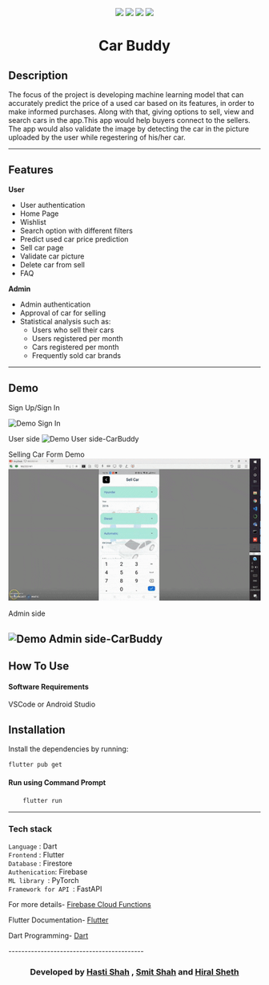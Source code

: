 <div align="center">


[![](https://img.shields.io/badge/Made_with-Flutter-red?style=for-the-badge&logo=flutter)](https://flutter.dev/docs)
[![](https://img.shields.io/badge/Database-Firestore-blue?style=for-the-badge&logo=firebase)](https://firebase.flutter.dev/docs/firestore/usage/ "Firestore")
[![](https://img.shields.io/badge/Using-Jupyter-orange?style=for-the-badge&logo=Jupyter)](https://jupyter.org/try)
[![](https://img.shields.io/badge/IDE-Visual_Studio_Code-purple?style=for-the-badge&logo=visual-studio-code)](https://code.visualstudio.com/  "Visual Studio Code")

</div><p align="center">
  <!-- <a href="" rel="noopener">
 <img width=200px src="images/emp.png"></a> -->
 
</p>
<h1 align = 'center'><b>Car Buddy</b></h1>

## Description ##

The focus of the project is developing machine learning model that can accurately predict the price of a used car based on its features, in order to make informed purchases. Along with that, giving options to sell, view and search cars in the app.This app would help buyers connect to the sellers. The app would also validate the image by detecting the car in the picture uploaded by the user while regestering of his/her car.

<!--
<p>
For more details-
<a href="">
Document link 
</a>
</p>
-->

------------------------------------------
## Features ##

<b>User</b> 
- User authentication
- Home Page 
- Wishlist 
- Search option with different filters
- Predict used car price prediction 
- Sell car page
- Validate car picture 
- Delete car from sell
- FAQ


 <b>Admin</b> 
- Admin authentication
- Approval of car for selling
- Statistical analysis such as:
    - Users who sell their cars
    - Users registered per month
    - Cars registered per month
    - Frequently sold car brands


------------------------------------------
## Demo ##
Sign Up/Sign In

![Demo Sign In](images/login.gif)

User side
![Demo User side-CarBuddy](images/user.gif)

Selling Car Form Demo
![](demo_files/sell_car.gif)

Admin side

![Demo Admin side-CarBuddy](images/admin.gif)
------------------------------------------

## How To Use
#### Software Requirements
VSCode or Android Studio

## Installation
Install the dependencies by running:
```html  
flutter pub get
```


#### Run using Command Prompt

```html
    flutter run
```

---
###             Tech stack
`Language` : Dart <br>
`Frontend` : Flutter  <br>
`Database` : Firestore <br>
`Authenication`: Firebase<br>
`ML library `: PyTorch<br>
`Framework for API `: FastAPI<br> 




<p>
For more details-
<a href="https://firebase.google.com/docs/functions/get-started">
 Firebase Cloud Functions  </a>
</p>

Flutter Documentation-
<a href="https://flutter.dev/docs">
 Flutter </a> 
</p>

Dart Programming-
<a href="https://dart.dev/guides">
 Dart </a> 
</p>
------------------------------------------

<h3 align="center"><b>Developed  by <a href="https://github.com/hasti-15">Hasti Shah</a> , <a href="https://github.com/Smit1400">Smit Shah</a> and <a href="https://github.com/hiral72">Hiral Sheth</a></b></h3>
